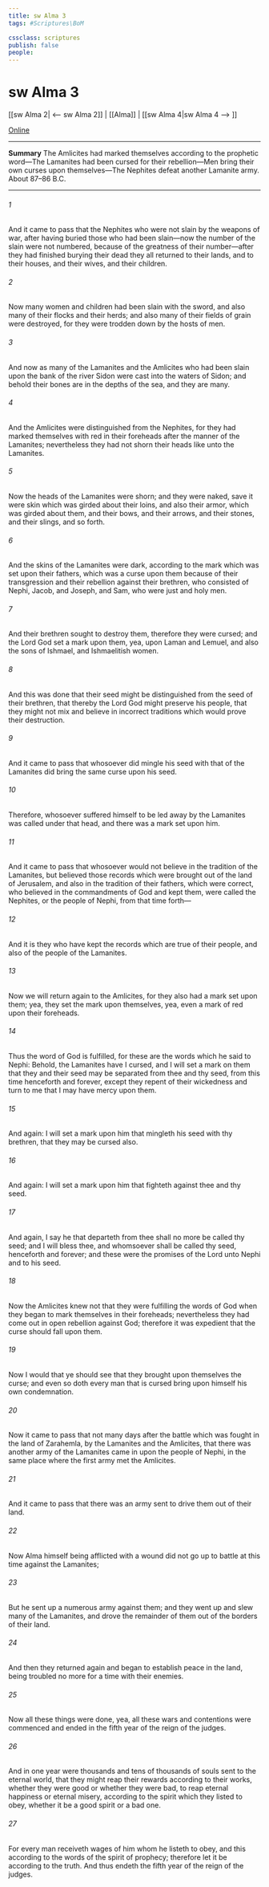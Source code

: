 ```yaml
---
title: sw Alma 3
tags: #Scriptures\BoM

cssclass: scriptures
publish: false
people:
---
```


# sw Alma 3
[[sw Alma 2| <-- sw Alma 2]] | [[Alma]] | [[sw Alma 4|sw Alma 4 --> ]]

[Online](https://churchofjesuschrist.org/study/scriptures/bofm/alma/3?lang=eng)

---
__Summary__
The Amlicites had marked themselves according to the prophetic word—The Lamanites had been cursed for their rebellion—Men bring their own curses upon themselves—The Nephites defeat another Lamanite army. About 87–86 B.C.

---
###### 1 
And it came to pass that the Nephites who were not slain by the weapons of war, after having buried those who had been slain—now the number of the slain were not numbered, because of the greatness of their number—after they had finished burying their dead they all returned to their lands, and to their houses, and their wives, and their children.

###### 2 
Now many women and children had been slain with the sword, and also many of their flocks and their herds; and also many of their fields of grain were destroyed, for they were trodden down by the hosts of men.

###### 3 
And now as many of the Lamanites and the Amlicites who had been slain upon the bank of the river Sidon were cast into the waters of Sidon; and behold their bones are in the depths of the sea, and they are many.

###### 4 
And the Amlicites were distinguished from the Nephites, for they had marked themselves with red in their foreheads after the manner of the Lamanites; nevertheless they had not shorn their heads like unto the Lamanites.

###### 5 
Now the heads of the Lamanites were shorn; and they were naked, save it were skin which was girded about their loins, and also their armor, which was girded about them, and their bows, and their arrows, and their stones, and their slings, and so forth.

###### 6 
And the skins of the Lamanites were dark, according to the mark which was set upon their fathers, which was a curse upon them because of their transgression and their rebellion against their brethren, who consisted of Nephi, Jacob, and Joseph, and Sam, who were just and holy men.

###### 7 
And their brethren sought to destroy them, therefore they were cursed; and the Lord God set a mark upon them, yea, upon Laman and Lemuel, and also the sons of Ishmael, and Ishmaelitish women.

###### 8 
And this was done that their seed might be distinguished from the seed of their brethren, that thereby the Lord God might preserve his people, that they might not mix and believe in incorrect traditions which would prove their destruction.

###### 9 
And it came to pass that whosoever did mingle his seed with that of the Lamanites did bring the same curse upon his seed.

###### 10 
Therefore, whosoever suffered himself to be led away by the Lamanites was called under that head, and there was a mark set upon him.

###### 11 
And it came to pass that whosoever would not believe in the tradition of the Lamanites, but believed those records which were brought out of the land of Jerusalem, and also in the tradition of their fathers, which were correct, who believed in the commandments of God and kept them, were called the Nephites, or the people of Nephi, from that time forth—

###### 12 
And it is they who have kept the records which are true of their people, and also of the people of the Lamanites.

###### 13 
Now we will return again to the Amlicites, for they also had a mark set upon them; yea, they set the mark upon themselves, yea, even a mark of red upon their foreheads.

###### 14 
Thus the word of God is fulfilled, for these are the words which he said to Nephi: Behold, the Lamanites have I cursed, and I will set a mark on them that they and their seed may be separated from thee and thy seed, from this time henceforth and forever, except they repent of their wickedness and turn to me that I may have mercy upon them.

###### 15 
And again: I will set a mark upon him that mingleth his seed with thy brethren, that they may be cursed also.

###### 16 
And again: I will set a mark upon him that fighteth against thee and thy seed.

###### 17 
And again, I say he that departeth from thee shall no more be called thy seed; and I will bless thee, and whomsoever shall be called thy seed, henceforth and forever; and these were the promises of the Lord unto Nephi and to his seed.

###### 18 
Now the Amlicites knew not that they were fulfilling the words of God when they began to mark themselves in their foreheads; nevertheless they had come out in open rebellion against God; therefore it was expedient that the curse should fall upon them.

###### 19 
Now I would that ye should see that they brought upon themselves the curse; and even so doth every man that is cursed bring upon himself his own condemnation.

###### 20 
Now it came to pass that not many days after the battle which was fought in the land of Zarahemla, by the Lamanites and the Amlicites, that there was another army of the Lamanites came in upon the people of Nephi, in the same place where the first army met the Amlicites.

###### 21 
And it came to pass that there was an army sent to drive them out of their land.

###### 22 
Now Alma himself being afflicted with a wound did not go up to battle at this time against the Lamanites;

###### 23 
But he sent up a numerous army against them; and they went up and slew many of the Lamanites, and drove the remainder of them out of the borders of their land.

###### 24 
And then they returned again and began to establish peace in the land, being troubled no more for a time with their enemies.

###### 25 
Now all these things were done, yea, all these wars and contentions were commenced and ended in the fifth year of the reign of the judges.

###### 26 
And in one year were thousands and tens of thousands of souls sent to the eternal world, that they might reap their rewards according to their works, whether they were good or whether they were bad, to reap eternal happiness or eternal misery, according to the spirit which they listed to obey, whether it be a good spirit or a bad one.

###### 27 
For every man receiveth wages of him whom he listeth to obey, and this according to the words of the spirit of prophecy; therefore let it be according to the truth. And thus endeth the fifth year of the reign of the judges.


